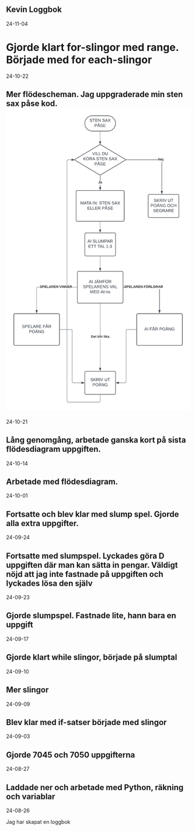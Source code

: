Kevin Loggbok
------------
24-11-04

Gjorde klart for-slingor med range. Började med for each-slingor
=============
24-10-22

Mer flödescheman. Jag uppgraderade min sten sax påse kod.
<img src="Flödesscheman.png">
------------
24-10-21

Lång genomgång, arbetade ganska kort på sista flödesdiagram uppgiften.
------------
24-10-14

Arbetade med flödesdiagram.
------------
24-10-01

Fortsatte och blev klar med slump spel. Gjorde alla extra uppgifter. 
------------
24-09-24

Fortsatte med slumpspel. Lyckades göra D uppgiften där man kan sätta in pengar. Väldigt nöjd att jag inte fastnade på uppgiften och lyckades lösa den själv
------------
24-09-23

Gjorde slumpspel. Fastnade lite, hann bara en uppgift
------------
24-09-17

Gjorde klart while slingor, började på slumptal
------------
24-09-10

Mer slingor
------------
24-09-09

Blev klar med if-satser började med slingor
------------
24-09-03

Gjorde 7045 och 7050 uppgifterna
------------
24-08-27

Laddade ner och arbetade med Python, räkning och variablar
-------------
24-08-26

Jag har skapat en loggbok